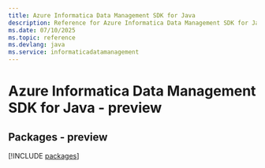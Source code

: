 ```yaml
---
title: Azure Informatica Data Management SDK for Java
description: Reference for Azure Informatica Data Management SDK for Java
ms.date: 07/10/2025
ms.topic: reference
ms.devlang: java
ms.service: informaticadatamanagement
---
```

# Azure Informatica Data Management SDK for Java - preview
## Packages - preview
[!INCLUDE [packages](informatica-data-management-index.md)]